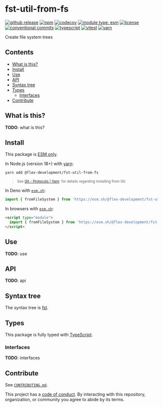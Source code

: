 # fst-util-from-fs

[![github release](https://img.shields.io/github/v/release/flex-development/fst-util-from-fs.svg?include_prereleases\&sort=semver)](https://github.com/flex-development/fst-util-from-fs/releases/latest)
[![npm](https://img.shields.io/npm/v/@flex-development/fst-util-from-fs.svg)](https://npmjs.com/package/@flex-development/fst-util-from-fs)
[![codecov](https://codecov.io/gh/flex-development/fst-util-from-fs/branch/main/graph/badge.svg?token=c7gDtTlaw3)](https://codecov.io/gh/flex-development/fst-util-from-fs)
[![module type: esm](https://img.shields.io/badge/module%20type-esm-brightgreen)](https://github.com/voxpelli/badges-cjs-esm)
[![license](https://img.shields.io/github/license/flex-development/fst-util-from-fs.svg)](LICENSE.md)
[![conventional commits](https://img.shields.io/badge/-conventional%20commits-fe5196?logo=conventional-commits\&logoColor=ffffff)](https://conventionalcommits.org)
[![typescript](https://img.shields.io/badge/-typescript-3178c6?logo=typescript\&logoColor=ffffff)](https://typescriptlang.org)
[![vitest](https://img.shields.io/badge/-vitest-6e9f18?style=flat\&logo=vitest\&logoColor=ffffff)](https://vitest.dev)
[![yarn](https://img.shields.io/badge/-yarn-2c8ebb?style=flat\&logo=yarn\&logoColor=ffffff)](https://yarnpkg.com)

Create file system trees

## Contents

- [What is this?](#what-is-this)
- [Install](#install)
- [Use](#use)
- [API](#api)
- [Syntax tree](#syntax-tree)
- [Types](#types)
  - [Interfaces](#interfaces)
- [Contribute](#contribute)

## What is this?

**TODO**: what is this?

## Install

This package is [ESM only][esm].

In Node.js (version 18+) with [yarn][]:

```sh
yarn add @flex-development/fst-util-from-fs
```

<blockquote>
  <small>
    See <a href='https://yarnpkg.com/protocol/git'>Git - Protocols | Yarn</a>
    &nbsp;for details regarding installing from Git.
  </small>
</blockquote>

In Deno with [`esm.sh`][esmsh]:

```ts
import { fromFileSystem } from 'https://esm.sh/@flex-development/fst-util-from-fs'
```

In browsers with [`esm.sh`][esmsh]:

```html
<script type="module">
  import { fromFileSystem } from 'https://esm.sh/@flex-development/fst-util-from-fs'
</script>
```

## Use

**TODO**: use

## API

**TODO**: api

## Syntax tree

The syntax tree is [fst][].

## Types

This package is fully typed with [TypeScript][].

### Interfaces

**TODO**: interfaces

## Contribute

See [`CONTRIBUTING.md`](CONTRIBUTING.md).

This project has a [code of conduct](./CODE_OF_CONDUCT.md). By interacting with this repository, organization, or
community you agree to abide by its terms.

[esm]: https://gist.github.com/sindresorhus/a39789f98801d908bbc7ff3ecc99d99c

[esmsh]: https://esm.sh

[fst]: https://github.com/flex-development/fst

[typescript]: https://www.typescriptlang.org

[yarn]: https://yarnpkg.com
